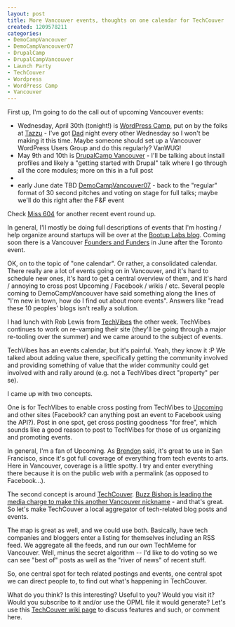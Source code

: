 ```yaml
--- 
layout: post
title: More Vancouver events, thoughts on one calendar for TechCouver
created: 1209578211
categories: 
- DemoCampVancouver
- DemoCampVancouver07
- DrupalCamp
- DrupalCampVancouver
- Launch Party
- TechCouver
- Wordpress
- WordPress Camp
- Vancouver
---
```

<p>First up, I'm going to do the call out of upcoming Vancouver events:</p>

<ul>
<li>Wednesday, April 30th (tonight!) is <a href="http://blog.tazzu.com/2008/04/10/tazzu-wordpress-camp-in-vancouver/">WordPress Camp</a>, put on by the folks at <a href="http://tazzu.com">Tazzu</a> - I've got <a href="http://horst.wordpress.com">Dad</a> night every other Wednesday so I won't be making it this time. Maybe someone should set up a Vancouver WordPress Users Group and do this regularly? VanWUG!</li>
<li>May 9th and 10th is <a href="http://drupalcampvancouver.org/">DrupalCamp Vancouver</a> - I'll be talking about install profiles and likely a "getting started with Drupal" talk where I go through all the core modules; more on this in a full post</li>
<li></li>
<li>early June date TBD <a href="http://barcamp.org/DemoCampVancouver07">DemoCampVancouver07</a> - back to the "regular" format of 30 second pitches and voting on stage for full talks; maybe we'll do this right after the F&F event</li>
</ul>

<p>Check <a href="http://www.miss604.com/2008/04/vancouver-social-media-scene-wordcamp-drupalcamp-netsquared-launch-party-4.html">Miss 604</a> for another recent event round up.</p>

<p>In general, I'll mostly be doing full descriptions of events that I'm hosting / help organize around startups will be over at the <a href="http://blog.bootuplabs.com" title="Vancouver startup incubator">Bootup Labs blog</a>. Coming soon there is a Vancouver <a href="http://foundersandfunders.org">Founders and Funders</a> in June after the Toronto event.</p>

<p>OK, on to the topic of "one calendar". Or rather, a consolidated calendar. There really are a lot of events going on in Vancouver, and it's hard to schedule new ones, it's hard to get a central overview of them, and it's hard / annoying to cross post Upcoming / Facebook / wikis / etc. Several people coming to DemoCampVancouver have said something along the lines of "I'm new in town, how do I find out about more events". Answers like "read these 10 peoples' blogs isn't really a solution.</p>

<p>I had lunch with Rob Lewis from <a href="http://www.techvibes.com">TechVibes</a> the other week. TechVibes continues to work on re-vamping their site (they'll be going through a major re-tooling over the summer) and we came around to the subject of events.</p>

<p>TechVibes has an events calendar, but it's painful. Yeah, they know it :P We talked about adding value there, specifically getting the community involved and providing something of value that the wider community could get involved with and rally around (e.g. not a TechVibes direct "property" per se).</p>

<p>I came up with two concepts.</p>

<p>One is for TechVibes to enable cross posting from TechVibes to <a href="http://upcoming.yahoo.com">Upcoming</a> and other sites (Facebook? can anything post an event to Facebook using the API?). Post in one spot, get cross posting goodness "for free", which sounds like a good reason to post to TechVibes for those of us organizing and promoting events.</p>

<p>In general, I'm a fan of Upcoming. As <a href="http://www.brendonwilson.com">Brendon</a> said, it's great to use in San Francisco, since it's got full coverage of everything from tech events to arts. Here in Vancouver, coverage is a little spotty. I try and enter everything there because it is on the public web with a permalink (as opposed to Facebook...).</p>

<p>The second concept is around <a href="http://www.techcouver.com">TechCouver</a>. <a href="http://vancouver.24hrs.ca/News/2008/04/23/5362326-sun.html">Buzz Bishop is leading the media charge to make this another Vancouver nickname</a> - and that's great. So let's make TechCouver a local aggregator of tech-related blog posts and events.</p>

<p>The map is great as well, and we could use both. Basically, have tech companies and bloggers enter a listing for themselves including an RSS feed. We aggregate all the feeds, and run our own TechMeme for Vancouver. Well, minus the secret algorithm -- I'd like to do voting so we can see "best of" posts as well as the "river of news" of recent stuff.</p>

<p>So, one central spot for tech related postings and events, one central spot we can direct people to, to find out what's happening in TechCouver.</p>

<p>What do you think? Is this interesting? Useful to you? Would you visit it? Would you subscribe to it and/or use the OPML file it would generate? Let's use this <a href="http://www.techcouver.com">TechCouver wiki page</a> to discuss features and such, or comment here.</p>
<!--break-->

